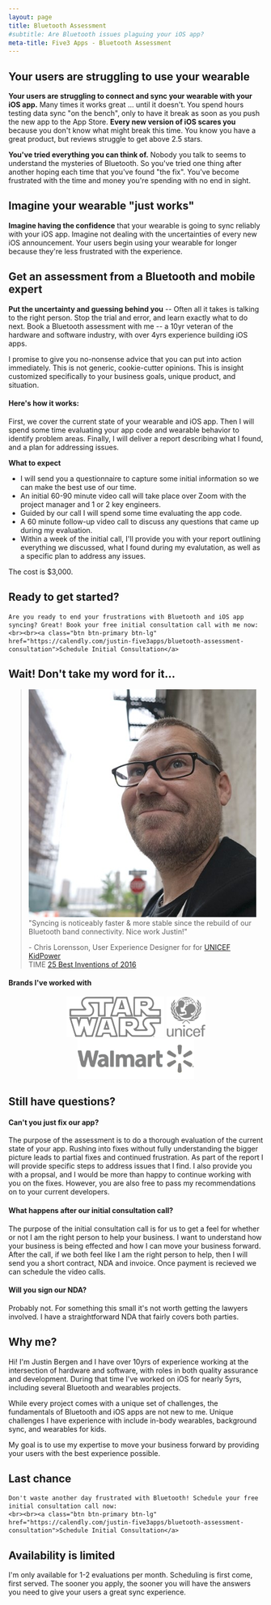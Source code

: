 ```yaml
---
layout: page
title: Bluetooth Assessment
#subtitle: Are Bluetooth issues plaguing your iOS app?
meta-title: Five3 Apps - Bluetooth Assessment
---
```


## Your users are struggling to use your wearable

**Your users are struggling to connect and sync your wearable with your iOS app.** Many times it works great ... until it doesn't. You spend hours testing data sync "on the bench", only to have it break as soon as you push the new app to the App Store. **Every new version of iOS scares you** because you don't know what might break this time. You know you have a great product, but reviews struggle to get above 2.5 stars.

**You've tried everything you can think of.** Nobody you talk to seems to understand the mysteries of Bluetooth. So you've tried one thing after another hoping each time that you've found "the fix". You've become frustrated with the time and money you're spending with no end in sight.


## Imagine your wearable "just works"

**Imagine having the confidence** that your wearable is going to sync reliably with your iOS app. Imagine not dealing with the uncertainties of every new iOS announcement. Your users begin using your wearable for longer because they're less frustrated with the experience.


## Get an assessment from a Bluetooth and mobile expert

**Put the uncertainty and guessing behind you** -- Often all it takes is talking to the right person. Stop the trial and error, and learn exactly what to do next. Book a Bluetooth assessment with me -- a 10yr veteran of the hardware and software industry, with over 4yrs experience building iOS apps.

I promise to give you no-nonsense advice that you can put into action immediately. This is not generic, cookie-cutter opinions. This is insight customized specifically to your business goals, unique product, and situation.

#### Here's how it works:

First, we cover the current state of your wearable and iOS app. Then I will spend some time evaluating your app code and wearable behavior to identify problem areas. Finally, I will deliver a report describing what I found, and a plan for addressing issues.

**What to expect**

* I will send you a questionnaire to capture some initial information so we can make the best use of our time.
* An initial 60-90 minute video call will take place over Zoom with the project manager and 1 or 2 key engineers.
* Guided by our call I will spend some time evaluating the app code.
* A 60 minute follow-up video call to discuss any questions that came up during my evaluation.
* Within a week of the initial call, I'll provide you with your report outlining everything we discussed, what I found during my evalutation, as well as a specific plan to address any issues.

The cost is $3,000.

<div class="lightbox">
    <h2 class="schedule-consultation">
      Ready to get started?
    </h2>
    
    Are you ready to end your frustrations with Bluetooth and iOS app syncing? Great! Book your free initial consultation call with me now:
    <br><br><a class="btn btn-primary btn-lg" href="https://calendly.com/justin-five3apps/bluetooth-assessment-consultation">Schedule Initial Consultation</a>
</div>

## Wait! Don't take my word for it...

>![Chris Lorensson](/img/avatars/chris_lorensson.jpg) "Syncing is noticeably faster & more stable since the rebuild of our Bluetooth band connectivity. Nice work Justin!"
>
>
>\- Chris Lorensson, User Experience Designer for for <a href="/portfolio.html#unicef-kidpower">UNICEF KidPower</a>
><br>TIME [25 Best Inventions of 2016](http://time.com/4572079/best-inventions-2016/item/a-bracelet-that-helps-kids-give-back/)

#### Brands I've worked with

<div align="center">

<img src="/img/logos/starwars_grey.png" alt="Star Wars" style="width:194px;height:80px;"/> <img src="/img/logos/unicef1_grey.png" alt="UNICEF" style="width:78px;height:80px;"/> <img src="/img/logos/walmart_grey.png" alt="Walmart" style="width:230px;height:80px;"/>

</div>

## Still have questions?

#### Can't you just fix our app?
The purpose of the assessment is to do a thorough evaluation of the current state of your app. Rushing into fixes without fully understanding the bigger picture leads to partial fixes and continued frustration. As part of the report I will provide specific steps to address issues that I find. I also provide you with a propsal, and I would be more than happy to continue working with you on the fixes. However, you are also free to pass my recommendations on to your current developers.

#### What happens after our initial consultation call?
The purpose of the initial consultation call is for us to get a feel for whether or not I am the right person to help your business. I want to understand how your business is being effected and how I can move your business forward. After the call, if we both feel like I am the right person to help, then I will send you a short contract, NDA and invoice. Once payment is recieved we can schedule the video calls.

#### Will you sign our NDA?
Probably not. For something this small it's not worth getting the lawyers involved. I have a straightforward NDA that fairly covers both parties.


## Why me?

Hi! I'm Justin Bergen and I have over 10yrs of experience working at the intersection of hardware and software, with roles in both quality assurance and development. During that time I've worked on iOS for nearly 5yrs, including several Bluetooth and wearables projects.

While every project comes with a unique set of challenges, the fundamentals of Bluetooth and iOS apps are not new to me. Unique challenges I have experience with include in-body wearables, background sync, and wearables for kids.

My goal is to use my expertise to move your business forward by providing your users with the best experience possible.

<div class="lightbox">
    <h2 class="schedule-consultation">
      Last chance
    </h2>
    
    Don't waste another day frustrated with Bluetooth! Schedule your free initial consultation call now:
    <br><br><a class="btn btn-primary btn-lg" href="https://calendly.com/justin-five3apps/bluetooth-assessment-consultation">Schedule Initial Consultation</a>
</div>

## Availability is limited

I'm only available for 1-2 evaluations per month. Scheduling is first come, first served. The sooner you apply, the sooner you will have the answers you need to give your users a great sync experience.
